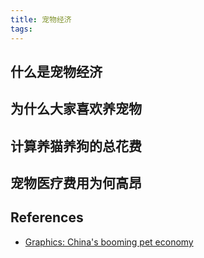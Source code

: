 ```yaml
---
title: 宠物经济
tags:
---
```


## 什么是宠物经济


## 为什么大家喜欢养宠物


## 计算养猫养狗的总花费


## 宠物医疗费用为何高昂



## References

- [Graphics: China's booming pet economy](https://news.cgtn.com/news/2020-01-22/Graphics-China-s-booming-pet-economy-NsebhtYvNm/index.html)